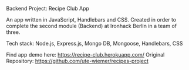 Backend Project: Recipe Club App

An app written in JavaScript, Handlebars and CSS. Created in order to complete the second module (Backend) at Ironhack Berlin in a team of three. 

Tech stack: Node.js, Express.js, Mongo DB, Mongoose, Handlebars, CSS

Find app demo here: https://recipe-club.herokuapp.com/
Original Repository: https://github.com/ute-wiemer/recipes-project
